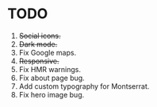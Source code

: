 # TODO

1. ~~Social icons.~~
2. ~~Dark mode.~~
3. Fix Google maps.
4. ~~Responsive.~~
5. Fix HMR warnings.
6. Fix about page bug.
7. Add custom typography for Montserrat.
8. Fix hero image bug.
